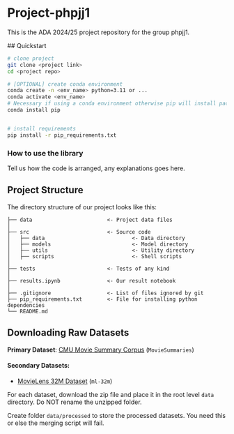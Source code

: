 
# Project-phpjj1
This is the ADA 2024/25 project repository for the group phpjj1.

## Quickstart

```bash
# clone project
git clone <project link>
cd <project repo>

# [OPTIONAL] create conda environment
conda create -n <env_name> python=3.11 or ...
conda activate <env_name>
# Necessary if using a conda environment otherwise pip will install packages globally even if the conda environment is active
conda install pip


# install requirements
pip install -r pip_requirements.txt
```



### How to use the library
Tell us how the code is arranged, any explanations goes here.



## Project Structure

The directory structure of our project looks like this:

```
├── data                        <- Project data files
│
├── src                         <- Source code
│   ├── data                            <- Data directory
│   ├── models                          <- Model directory
│   ├── utils                           <- Utility directory
│   ├── scripts                         <- Shell scripts
│
├── tests                       <- Tests of any kind
│
├── results.ipynb               <- Our result notebook
│
├── .gitignore                  <- List of files ignored by git
├── pip_requirements.txt        <- File for installing python dependencies
└── README.md
```

## Downloading Raw Datasets

**Primary Dataset**: [CMU Movie Summary Corpus](https://www.cs.cmu.edu/~ark/personas/) (`MovieSummaries`)

#### Secondary Datasets:
- [MovieLens 32M Dataset](https://grouplens.org/datasets/movielens/#:~:text=for%20new%20research-,MovieLens%2032M,-MovieLens%2032M%20movie) (`ml-32m`)


For each dataset, download the zip file and place it in the root level `data` directory. Do NOT rename the unzipped folder.

Create folder `data/processed` to store the processed datasets. You need this or else the merging script will fail.
